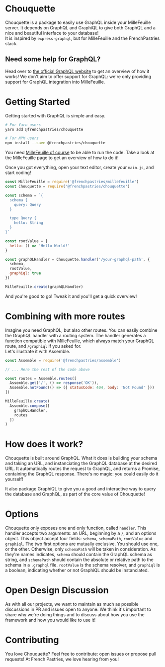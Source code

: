 # Chouquette

Chouquette is a package to easily use GraphQL inside your MilleFeuille server. It depends on GraphQL and GraphiQL to give both GraphQL and a nice and beautiful interface to your database!  
It is inspired by `express-graphql`, but for MilleFeuille and the FrenchPastries stack.

## Need some help for GraphQL?

Head over to [the official GraphQL website](https://graphql.org/) to get an overview of how it works! We don't aim to offer support for GraphQL: we're only providing support for GraphQL integration into MilleFeuille.

# Getting Started

Getting started with GraphQL is simple and easy.

```bash
# For Yarn users
yarn add @frenchpastries/chouquette
```

```bash
# For NPM users
npm install --save @frenchpastries/chouquette
```

You need [MilleFeuille of course](https://github.com/FrenchPastries/millefeuille) to be able to run the code. Take a look at the MilleFeuille page to get an overview of how to do it!

Once you got everything, open your text editor, create your `main.js`, and start coding!

```javascript
const MilleFeuille = require('@frenchpastries/millefeuille')
const Chouquette = require('@frenchpastries/chouquette')

const schema = `{
  schema {
    query: Query
  }

  type Query {
    hello: String
  }
}`

const rootValue = {
  hello: () => 'Hello World!'
}

const graphQLHandler = Chouquette.handler('/your-graphql-path', {
  schema,
  rootValue,
  graphiql: true
})

MilleFeuille.create(graphQLHandler)
```

And you're good to go! Tweak it and you'll get a quick overview!

# Combining with more routes

Imagine you need GraphQL, but also other routes. You can easily combine the GraphQL handler with a routing system. The handler generates a function compatible with MilleFeuille, which always match your GraphQL route, and `/graphiql` if you asked for.  
Let's illustrate it with Assemble.

```javascript
const Assemble = require('@frenchpastries/assemble')

// ... Here the rest of the code above

const routes = Assemble.routes([
  Assemble.get('/', () => response('OK')),
  Assemble.notFound(() => ({ statusCode: 404, body: 'Not Found' }))
])

MilleFeuille.create(
  Assemble.compose([
    graphQLHandler,
    routes
  ])
)
```

# How does it work?

Chouquette is built around GraphQL. What it does is building your schema and taking an URL, and instanciating the GraphQL database at the desired URL. It automatically routes the request to GraphQL, and returns a Promise, containing the GraphQL response. There's no magic: you could easily do it yourself!

It also package GraphiQL to give you a good and interactive way to query the database and GraphQL, as part of the core value of Chouquette!

# Options

Chouquette only exposes one and only function, called `handler`. This handler accepts two arguments: an URL, beginning by a `/`, and an options object. This object accept four fields: `schema`, `schemaPath`, `rootValue` and `graphiql`. The two first options are mutually exclusive. You should use one, or the other. Otherwise, only `schemaPath` will be taken in consideration. As they're names indicates, `schema` should contain the GraphQL schema as string, and `schemaPath` should contain the absolute or relative path to the schema in a `.graphql` file. `rootValue` is the schema resolver, and `graphiql` is a boolean, indicating whether or not GraphiQL should be instanciated.

# Open Design Discussion

As with all our projects, we want to maintain as much as possible discussions in PR and issues open to anyone. We think it's important to share why we're doing things and to discuss about how you use the framework and how you would like to use it!

# Contributing

You love Chouquette? Feel free to contribute: open issues or propose pull requests! At French Pastries, we love hearing from you!
